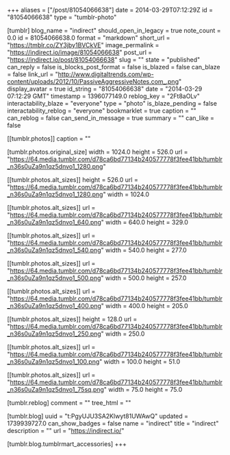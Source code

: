 +++
aliases = ["/post/81054066638"]
date = 2014-03-29T07:12:29Z
id = "81054066638"
type = "tumblr-photo"

[tumblr]
blog_name = "indirect"
should_open_in_legacy = true
note_count = 0.0
id = 81054066638.0
format = "markdown"
short_url = "https://tmblr.co/ZY3jby1BVCkVE"
image_permalink = "https://indirect.io/image/81054066638"
post_url = "https://indirect.io/post/81054066638"
slug = ""
state = "published"
can_reply = false
is_blocks_post_format = false
is_blazed = false
can_blaze = false
link_url = "http://www.digitaltrends.com/wp-content/uploads/2012/10/PassiveAggressiveNotes.com_.png"
display_avatar = true
id_string = "81054066638"
date = "2014-03-29 07:12:29 GMT"
timestamp = 1396077149.0
reblog_key = "2Ft8aOLv"
interactability_blaze = "everyone"
type = "photo"
is_blaze_pending = false
interactability_reblog = "everyone"
bookmarklet = true
caption = ""
can_reblog = false
can_send_in_message = true
summary = ""
can_like = false

[[tumblr.photos]]
caption = ""

[tumblr.photos.original_size]
width = 1024.0
height = 526.0
url = "https://64.media.tumblr.com/d78ca6bd77134b240577778f3fee41bb/tumblr_n36s0uZa9n1qz5dnvo1_1280.png"

[[tumblr.photos.alt_sizes]]
height = 526.0
url = "https://64.media.tumblr.com/d78ca6bd77134b240577778f3fee41bb/tumblr_n36s0uZa9n1qz5dnvo1_1280.png"
width = 1024.0

[[tumblr.photos.alt_sizes]]
url = "https://64.media.tumblr.com/d78ca6bd77134b240577778f3fee41bb/tumblr_n36s0uZa9n1qz5dnvo1_640.png"
width = 640.0
height = 329.0

[[tumblr.photos.alt_sizes]]
url = "https://64.media.tumblr.com/d78ca6bd77134b240577778f3fee41bb/tumblr_n36s0uZa9n1qz5dnvo1_540.png"
width = 540.0
height = 277.0

[[tumblr.photos.alt_sizes]]
url = "https://64.media.tumblr.com/d78ca6bd77134b240577778f3fee41bb/tumblr_n36s0uZa9n1qz5dnvo1_500.png"
width = 500.0
height = 257.0

[[tumblr.photos.alt_sizes]]
url = "https://64.media.tumblr.com/d78ca6bd77134b240577778f3fee41bb/tumblr_n36s0uZa9n1qz5dnvo1_400.png"
width = 400.0
height = 205.0

[[tumblr.photos.alt_sizes]]
height = 128.0
url = "https://64.media.tumblr.com/d78ca6bd77134b240577778f3fee41bb/tumblr_n36s0uZa9n1qz5dnvo1_250.png"
width = 250.0

[[tumblr.photos.alt_sizes]]
url = "https://64.media.tumblr.com/d78ca6bd77134b240577778f3fee41bb/tumblr_n36s0uZa9n1qz5dnvo1_100.png"
width = 100.0
height = 51.0

[[tumblr.photos.alt_sizes]]
url = "https://64.media.tumblr.com/d78ca6bd77134b240577778f3fee41bb/tumblr_n36s0uZa9n1qz5dnvo1_75sq.png"
width = 75.0
height = 75.0

[tumblr.reblog]
comment = ""
tree_html = ""

[tumblr.blog]
uuid = "t:PgyUJU3SA2Klwyt81UWAwQ"
updated = 1739939727.0
can_show_badges = false
name = "indirect"
title = "indirect"
description = ""
url = "https://indirect.io/"

[tumblr.blog.tumblrmart_accessories]
+++
